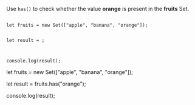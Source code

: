 Use `has()` to check whether
the value **orange** is present
in the **fruits** Set.

<Editor type="exercise" lang="javascript">
<code>
let fruits = new Set(["apple", "banana", "orange"]);

let result = ;

console.log(result);
</code>

<solution>
let fruits = new Set(["apple", "banana", "orange"]);

let result = fruits.has("orange");

console.log(result);
</solution>
</Editor>